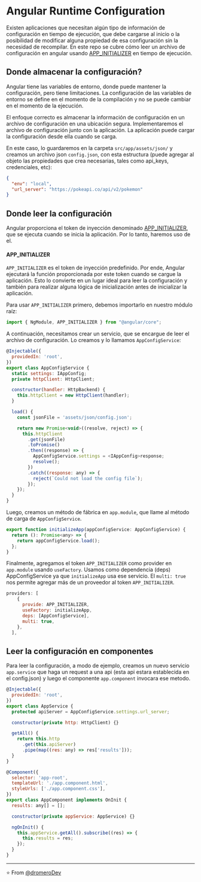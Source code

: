 # Angular Runtime Configuration

Existen aplicaciones que necesitan algún tipo de información de configuración en tiempo de ejecución, que debe cargarse al inicio o la posibilidad de modificar alguna propiedad de esa configuración sin la necesidad de recompilar. En este repo se cubre cómo leer un archivo de configuración en angular usando [APP_INITIALIZER](https://angular.io/api/core/APP_INITIALIZER) en tiempo de ejecución.

## Donde almacenar la configuración?

Angular tiene las variables de entorno, donde puede mantener la configuración, pero tiene limitaciones. La configuración de las variables de entorno se define en el momento de la compilación y no se puede cambiar en el momento de la ejecución.

El enfoque correcto es almacenar la información de configuración en un archivo de configuración en una ubicación segura. Implementaremos el archivo de configuración junto con la aplicación. La aplicación puede cargar la configuración desde ella cuando se carga.

En este caso, lo guardaremos en la carpeta `src/app/assets/json/` y creamos un archivo json `config.json`, con esta estructura (puede agregar al objeto las propiedades que crea necesarias, tales como api_keys, credenciales, etc):

```json
{
  "env": "local",
  "url_server": "https://pokeapi.co/api/v2/pokemon"
}
```

## Donde leer la configuración

Angular proporciona el token de inyección denominado [APP_INITIALIZER](https://angular.io/api/core/APP_INITIALIZER), que se ejecuta cuando se inicia la aplicación. Por lo tanto, haremos uso de el.

#### APP_INITIALIZER

`APP_INITIALIZER` es el token de inyección predefinido. Por ende, Angular ejecutará la función proporcionada por este token cuando se cargue la aplicación. Esto lo convierte en un lugar ideal para leer la configuración y también para realizar alguna lógica de inicialización antes de inicializar la aplicación.

Para usar `APP_INITIALIZER` primero, debemos importarlo en nuestro módulo raíz:

```js
import { NgModule, APP_INITIALIZER } from "@angular/core";
```

A continuación, necesitamos crear un servicio, que se encargue de leer el archivo de configuración. Lo creamos y lo llamamos `AppConfigService`:

```js
@Injectable({
  providedIn: 'root',
})
export class AppConfigService {
  static settings: IAppConfig;
  private httpClient: HttpClient;

  constructor(handler: HttpBackend) {
    this.httpClient = new HttpClient(handler);
  }

  load() {
    const jsonFile = 'assets/json/config.json';

    return new Promise<void>((resolve, reject) => {
      this.httpClient
        .get(jsonFile)
        .toPromise()
        .then((response) => {
          AppConfigService.settings = <IAppConfig>response;
          resolve();
        })
        .catch((response: any) => {
          reject(`Could not load the config file`);
        });
    });
  }
}
```

Luego, creamos un método de fábrica en `app.module`, que llame al método de carga de `AppConfigService`.

```js
export function initializeApp(appConfigService: AppConfigService) {
  return (): Promise<any> => {
    return appConfigService.load();
  };
}
```

Finalmente, agregamos el token `APP_INITIALIZER` como provider en `app.module` usando `useFactory`. Usamos como dependencia (deps) AppConfigService ya que `initializeApp` usa ese servicio. El `multi: true` nos permite agregar más de un proveedor al token `APP_INITIALIZER`.

```js
providers: [
    {
      provide: APP_INITIALIZER,
      useFactory: initializeApp,
      deps: [AppConfigService],
      multi: true,
    },
  ],
```

## Leer la configuración en componentes

Para leer la configuración, a modo de ejemplo, creamos un nuevo servicio `app.service` que haga un request a una api (esta api estara establecida en el config.json) y luego el componente `app.component` invocara ese metodo.

```js
@Injectable({
  providedIn: 'root',
})
export class AppService {
  protected apiServer = AppConfigService.settings.url_server;

  constructor(private http: HttpClient) {}

  getAll() {
    return this.http
      .get(this.apiServer)
      .pipe(map((res: any) => res['results']));
  }
}
```

```js
@Component({
  selector: 'app-root',
  templateUrl: './app.component.html',
  styleUrls: ['./app.component.css'],
})
export class AppComponent implements OnInit {
  results: any[] = [];

  constructor(private appService: AppService) {}

  ngOnInit() {
    this.appService.getAll().subscribe((res) => {
      this.results = res;
    });
  }
}
```

---

⭐️ From [@dromeroDev](https://github.com/dromeroDev)
